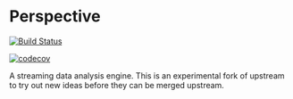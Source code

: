 # Perspective

[![Build Status](https://travis-ci.com/deepankarsharma/perspective.svg?branch=master)](https://travis-ci.com/deepankarsharma/perspective)

[![codecov](https://codecov.io/gh/deepankarsharma/perspective/branch/master/graph/badge.svg)](https://codecov.io/gh/deepankarsharma/perspective)

A streaming data analysis engine. This is an experimental fork of upstream to try out new ideas before they can be merged upstream. 



